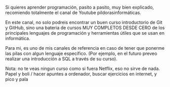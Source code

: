 Si quieres aprender programación, pasito a pasito, muy bien explicado, recomiendo totalmente el canal de Youtube pildorasinformáticas.

En este canal, no solo podreis encontrar un buen curso introductorio de Git y GitHub, sino una bateria de cursos MUY COMPLETOS DESDE CERO de los principales lenguajes de programación y herramientas útiles que se usan en informática.

Para mi, es uno de mis canales de referencia en caso de tener que ponerme las pilas con algun lenguaje específico. (Por ejemplo, en el futuro preveo realizar una introducción a SQL a través de su curso).

Nota: no te veas ningun curso como si fuera Netflix, eso no sirve de nada. Papel y boli / hacer apuntes a ordenador, buscar ejercicios en internet, y pico y pala
